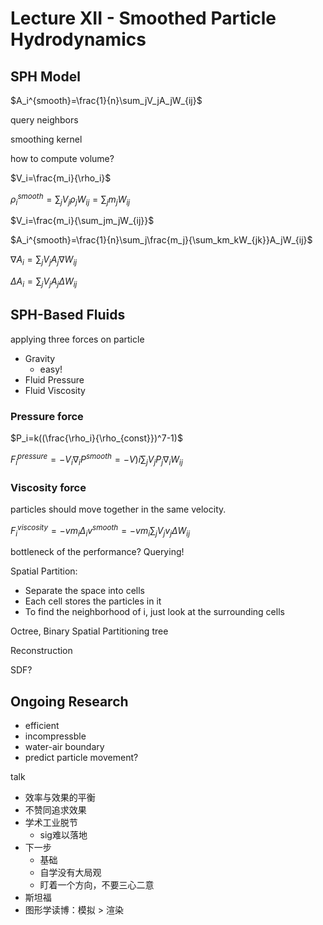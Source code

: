 # Lecture XII - Smoothed Particle Hydrodynamics

## SPH Model

$A_i^{smooth}=\frac{1}{n}\sum_jV_jA_jW_{ij}$

query neighbors

smoothing kernel

how to compute volume?

$V_i=\frac{m_i}{\rho_i}$

$\rho_i^{smooth}=\sum_jV_j\rho_jW_{ij}=\sum_jm_jW_{ij}$

$V_i=\frac{m_i}{\sum_jm_jW_{ij}}$

$A_i^{smooth}=\frac{1}{n}\sum_j\frac{m_j}{\sum_km_kW_{jk}}A_jW_{ij}$

$\nabla A_i=\sum_jV_jA_j\nabla W_{ij}$

$\Delta A_i=\sum_jV_jA_j\Delta W_{ij}$

## SPH-Based Fluids

applying three forces on particle

- Gravity
  - easy!
- Fluid Pressure
- Fluid Viscosity

### Pressure force

$P_i=k((\frac{\rho_i}{\rho_{const}})^7-1)$

$F_i^{pressure}=-V_i\nabla_iP^{smooth}=-V)i\sum_jV_jP_j\nabla_iW_{ij}$

### Viscosity force

particles should move together in the same velocity.

$F_i^{viscosity}=-vm_i\Delta_iv^{smooth}=-vm_i\sum_jV_jv_j\Delta W_{ij}$

bottleneck of the performance? Querying!

Spatial Partition: 

- Separate the space into cells
- Each cell stores the particles in it
- To find the neighborhood of i, just look at the surrounding cells

Octree, Binary Spatial Partitioning tree

Reconstruction

SDF?

## Ongoing Research

- efficient
- incompressble
- water-air boundary
- predict particle movement?

talk

- 效率与效果的平衡
- 不赞同追求效果
- 学术工业脱节
  - sig难以落地
- 下一步
  - 基础
  - 自学没有大局观
  - 盯着一个方向，不要三心二意
- 斯坦福
- 图形学读博：模拟 > 渲染
